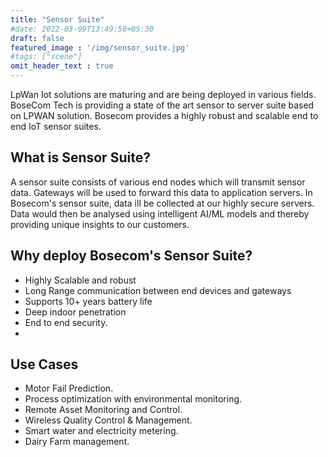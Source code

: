 ```yaml
---
title: "Sensor Suite"
#date: 2022-03-09T13:49:50+05:30
draft: false
featured_image : '/img/sensor_suite.jpg'
#tags: ["scene"]
omit_header_text : true
---
```


LpWan Iot solutions are maturing and are being deployed in various fields. BoseCom Tech is providing a state of the art sensor to server suite based on LPWAN solution. Bosecom provides a highly robust and scalable end to end IoT sensor suites.

## What is Sensor Suite?

A sensor suite consists of various end nodes which will transmit sensor data. Gateways will
be used to forward this data to application servers.
In Bosecom's sensor suite, data ill be collected at our highly secure servers. Data would then be analysed
using intelligent AI/ML models and thereby providing unique insights to our customers.

## Why deploy Bosecom's Sensor Suite?
- Highly Scalable and robust
- Long Range communication between end devices and gateways
- Supports 10+ years battery life
- Deep indoor penetration
- End to end security.
- 

## Use Cases
- Motor Fail Prediction.
- Process optimization with environmental monitoring.
- Remote Asset Monitoring and Control.
- Wireless Quality Control & Management.
- Smart water and electricity metering.
- Dairy Farm management.

